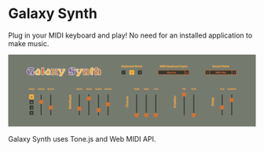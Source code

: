 # Galaxy Synth

Plug in your MIDI keyboard and play! No need for an installed application to make music.

![alt text](app/static/screenshot.png)

Galaxy Synth uses Tone.js and Web MIDI API.
